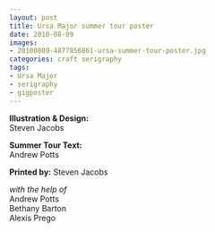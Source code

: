 ```yaml
---
layout: post
title: Ursa Major summer tour poster
date: 2010-08-09
images: 
- 20100809-4877856861-ursa-summer-tour-poster.jpg
categories: craft serigraphy
tags: 
- Ursa Major
- serigraphy
- gigposter
---
```


**Illustration & Design:**  
Steven Jacobs 

**Summer Tour Text:**  
Andrew Potts  

**Printed by:**
Steven Jacobs

_with the help of_  
Andrew Potts  
Bethany Barton  
Alexis Prego